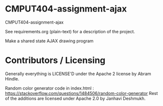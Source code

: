 CMPUT404-assignment-ajax
==============================

CMPUT404-assignment-ajax

See requirements.org (plain-text) for a description of the project.

Make a shared state AJAX drawing program

Contributors / Licensing
========================

Generally everything is LICENSE'D under the Apache 2 license by Abram Hindle.

Random color generator code in index.html : https://stackoverflow.com/questions/1484506/random-color-generator
Rest of the additions are licensed under Apache 2.0 by Janhavi Deshmukh.


